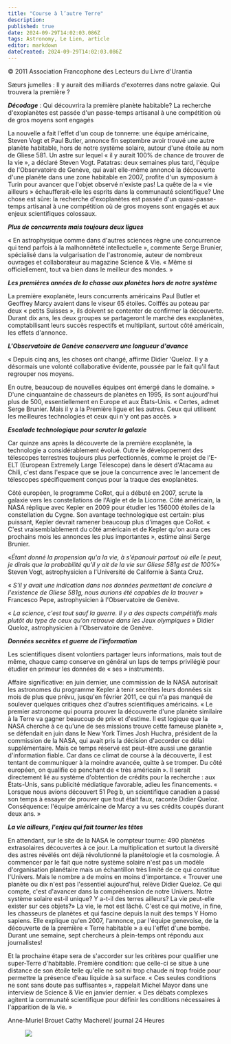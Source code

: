 ```yaml
---
title: "Course à l’autre Terre"
description: 
published: true
date: 2024-09-29T14:02:03.086Z
tags: Astronomy, Le Lien, article
editor: markdown
dateCreated: 2024-09-29T14:02:03.086Z
---
```


<p class="v-card v-sheet theme--light grey lighten-3 px-2">© 2011 Association Francophone des Lecteurs du Livre d'Urantia</p>

Sæurs jumelles : Il y aurait des milliards d'exoterres dans notre galaxie. Qui trouvera la première ?

***Décodage*** : Qui découvrira la première planète habitable? La recherche d'exoplanètes est passée d'un passe-temps artisanal à une compétition où de gros moyens sont engagés

La nouvelle a fait l'effet d'un coup de tonnerre: une équipe américaine, Steven Vogt et Paul Butler, annonce fin septembre avoir trouvé une autre planète habitable, hors de notre système solaire, autour d'une étoile au nom de Gliese 581. Un astre sur lequel « il y aurait 100\% de chance de trouver de la vie », a déclaré Steven Vogt. Patatras: deux semaines plus tard, l'équipe de l'Observatoire de Genève, qui avait elle-même annoncé la découverte d'une planète dans une zone habitable en 2007, profite d'un symposium à Turin pour avancer que l'objet observé n'existe pas! La quête de la « vie ailleurs » échaufferait-elle les esprits dans la communauté scientifique? Une chose est sûre: la recherche d'exoplanètes est passée d'un quasi-passe-temps artisanal à une compétition où de gros moyens sont engagés et aux enjeux scientifiques colossaux.

***Plus de concurrents mais toujours deux ligues***

« En astrophysique comme dans d'autres sciences règne une concurrence qui tend parfois à la malhonnêteté intellectuelle », commente Serge Brunier, spécialisé dans la vulgarisation de l'astronomie, auteur de nombreux ouvrages et collaborateur au magazine Science \& Vie. « Même si officiellement, tout va bien dans le meilleur des mondes. »

***Les premières années de la chasse aux planètes hors de notre système***

La première exoplanète, leurs concurrents américains Paul Butler et Geoffrey Marcy avaient dans le viseur 65 étoiles. Coiffés au poteau par deux « petits Suisses », ils doivent se contenter de confirmer la découverte. Durant dix ans, les deux groupes se partageront le marché des exoplanètes, comptabilisant leurs succès respectifs et multipliant, surtout côté américain, les effets d'annonce.

***L'Observatoire de Genève conservera une longueur d'avance***

« Depuis cinq ans, les choses ont changé, affirme Didier 'Queloz. Il y a désormais une volonté collaborative évidente, poussée par le fait qu'il faut regrouper nos moyens.

En outre, beaucoup de nouvelles équipes ont émergé dans le domaine. » D'une cinquantaine de chasseurs de planètes en 1995, ils sont aujourd'hui plus de 500, essentiellement en Europe et aux États-Unis. « Certes, admet Serge Brunier. Mais il y a la Première ligue et les autres. Ceux qui utilisent les meilleures technologies et ceux qui n'y ont pas accès. »

***Escalade technologique pour scruter Ia galaxie***

Car quinze ans après la découverte de la première exoplanète, la technologie a considérablement évolué. Outre le développement des télescopes terrestres toujours plus perfectionnés, comme le projet de l'E-ELT (European Extremely Large Télescope) dans le désert d'Atacama au Chili, c'est dans l'espace que se joue la concurrence avec le lancement de télescopes spécifiquement conçus pour la traque des exoplanètes.

Côté européen, le programme CoRot, qui a débuté en 2007, scrute la galaxie vers les constellations de l'Aigle et de la Licorne. Côté américain, la NASA réplique avec Kepler en 2009 pour étudier les 156000 étoiles de la constellation du Cygne. Son avantage technologique est certain: plus puissant, Kepler devrait ramener beaucoup plus d'images que CoRot. « C'est vraisemblablement du côté américain et de Kepler qu'on aura ces prochains mois les annonces les plus importantes », estime ainsi Serge Brunier.

«_Étant donné la propension qu'a la vie, à s'épanouir partout où elle le peut, je dirais que la probabilité qu'il y ait de la vie sur Gliese 581g est de 100\%_» Steven Vogt, astrophysicien a l'Université de Californie à Santa Cruz.

« _S'il y avait une indication dans nos données permettant de conclure à l'existence de Gliese 581g, nous aurions été capables de la trouver_ » Francesco Pepe, astrophysicien à l'Observatoire de Genève.

« _La science, c'est tout sauf la guerre. Il y a des aspects compétitifs mais plutôt du type de ceux qu’on retrouve dans les Jeux olympiques_ » Didier Queloz, astrophysicien à l'Observatoire de Genève.

***Données secrètes et guerre de l'information***

Les scientifiques disent volontiers partager leurs informations, mais tout de même, chaque camp conserve en général un laps de temps privilégié pour étudier en primeur les données de « ses » instruments.

Affaire significative: en juin dernier, une commission de la NASA autorisait les astronomes du programme Kepler à tenir secrètes leurs données six mois de plus que prévu, jusqu'en février 2011, ce qui n'a pas manqué de soulever quelques critiques chez d'autres scientifiques américains. « Le premier astronome qui pourra prouver la découverte d'une planète similaire à la Terre va gagner beaucoup de prix et d'estime. Il est logique que la NASA cherche à ce qu'une de ses missions trouve cette fameuse planète », se défendait en juin dans le New York Times Josh Huchra, président de la commission de la NASA, qui avait pris la décision d'accorder ce délai supplémentaire. Mais ce temps réservé est peut-être aussi une garantie d'information fiable. Car dans ce climat de course à la découverte, il est tentant de communiquer à la moindre avancée, quitte à se tromper. Du côté européen, on qualifie ce penchant de « très américain ». Il serait directement lié au système d'obtention de crédits pour la recherche : aux États-Unis, sans publicité médiatique favorable, adieu les financements. « Lorsque nous avions découvert 51 Peg b, un scientifique canadien a passé son temps à essayer de prouver que tout était faux, raconte Didier Queloz. Conséquence: l'équipe américaine de Marcy a vu ses crédits coupés durant deux ans. »

***La vie ailleurs, l'enjeu qui fait tourner les têtes***

En attendant, sur le site de la NASA le compteur tourne: 490 planètes extrasolaires découvertes à ce jour. La multiplication et surtout la diversité des astres révélés ont déjà révolutionné la planétologie et la cosmologie. Á commencer par le fait que notre système solaire n'est pas un modèle d'organisation planétaire mais un échantillon très limité de ce qui constitue l'Univers. Mais le nombre a de moins en moins d'importance. « Trouver une planète ou dix n'est pas l'essentiel aujourd'hui, relève Didier Queloz. Ce qui compte, c'est d'avancer dans la compréhension de notre Univers. Notre système solaire est-il unique? Y a-t-il des terres ailleurs? La vie peut-elle exister sur ces objets?» La vie, le mot est lâché. C'est ce qui motive, in fine, les chasseurs de planètes et qui fascine depuis la nuit des temps Y Homo sapiens. Elle explique qu'en 2007, l'annonce, par l'équipe genevoise, de la découverte de la première « Terre habitable » a eu l'effet d'une bombe. Durant une semaine, sept chercheurs à plein-temps ont répondu aux journalistes!

Et la prochaine étape sera de s'accorder sur les critères pour qualifier une super-Terre d'habitable. Première condition: que celle-ci se situe à une distance de son étoile telle qu'elle ne soit ni trop chaude ni trop froide pour permettre la présence d'eau liquide à sa surface. « Ces seules conditions ne sont sans doute pas suffisantes », rappelait Michel Mayor dans une interview de Science \& Vie en janvier dernier. « Des débats complexes agitent la communaté scientifique pour définir les conditions nécessaires à l'apparition de la vie. »

Anne-Muriel Brouet Cathy Macherel/ journal 24 Heures

<figure id="Figure_7" class="image urantiapedia">
<img src="/image/article/Le_Lien/images_01/125.jpg">
</figure>